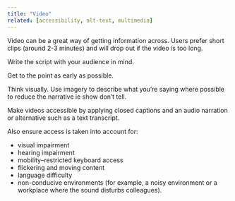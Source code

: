 ```yaml
---
title: "Video"
related: [accessibility, alt-text, multimedia]
---
```


Video can be a great way of getting information across. Users prefer short clips (around 2-3 minutes) and will drop out if the video is too long.

Write the script with your audience in mind.

Get to the point as early as possible.

Think visually. Use imagery to describe what you’re saying where possible to reduce the narrative ie show don’t tell.

Make videos accessible by applying closed captions and an audio narration or alternative such as a text transcript.

Also ensure access is taken into account for:

- visual impairment
- hearing impairment
- mobility–restricted keyboard access
- flickering and moving content
- language difficulty
- non-conducive environments (for example, a noisy environment or a workplace where the sound disturbs colleagues).
